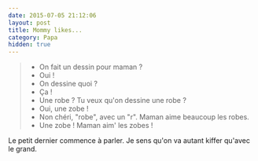 ```yaml
---
date: 2015-07-05 21:12:06
layout: post
title: Mommy likes...
category: Papa
hidden: true
---
```


> - On fait un dessin pour maman ?
> - Oui !
> - On dessine quoi ?
> - Ça !
> - Une robe ? Tu veux qu'on dessine une robe ?
> - Oui, une zobe !
> - Non chéri, "robe", avec un "r". Maman aime beaucoup les robes.
> - Une zobe ! Maman aim' les zobes !

Le petit dernier commence à parler. Je sens qu'on va autant kiffer qu'avec le grand.
